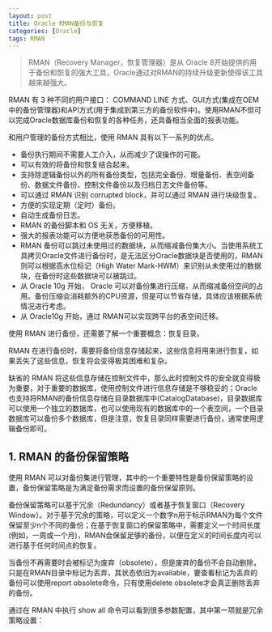 ```yaml
---
layout: post
title: Oracle RMAN备份与恢复
categories: [Oracle]
tags: RMAN
---
```


> RMAN（Recovery Manager，恢复管理器）是从 Oracle 8开始提供的用于备份和恢复的强大工具，Oracle通过对RMAN的持续升级更新使得该工具越来越强大。

RMAN 有 3 种不同的用户接口： COMMAND LINE 方式、GUI方式(集成在OEM中的备份管理器)和API方式(用于集成到第三方的备份软件中)。使用RMAN不但可以完成Oracle数据库备份和恢复的各种任务，还具备相当全面的报表功能。

和用户管理的备份方式相比，使用 RMAN 具有以下一系列的优点。

- 备份执行期间不需要人工介入，从而减少了误操作的可能。
- 可以有效的将备份和恢复结合起来。
- 支持除逻辑备份以外的所有备份类型，包括完全备份、增量备份、表空间备份、数据文件备份、控制文件备份以及归档日志文件备份等。
- 可以通过 RMAN 识别 corrupted block，并可以通过 RMAN 进行块级恢复。
- 方便的实现定期（定时）备份。
- 自动生成备份日志。
- RMAN 的备份脚本和 OS 无关，方便移植。
- 强大的报表功能可以方便地获悉备份的可用性。
- RMAN 备份可以跳过未使用过的数据块，从而缩减备份集大小。当使用系统工具拷贝Oracle文件进行备份时，是无法区分Oracle数据块是否使用的，RMAN则可以根据高水位标记（High Water Mark-HWM）来识别从未使用过的数据块，在备份时这些数据块可以被跳过。
- 从 Oracle 10g 开始， Oracle 可以对备份集进行压缩，从而缩减备份空间的占用。备份压缩会消耗额外的CPU资源，但是可以节省存储，具体应该根据系统情况进行考虑。
- 从 Oracle10g 开始，通过 RMAN可以实现跨平台的表空间迁移。

使用 RMAN 进行备份，还需要了解一个重要概念：恢复目录。

RMAN 在进行备份时，需要将备份信息存储起来，这些信息将用来进行恢复，如果丢失了这些信息，恢复将会变得极其困难和复杂。

缺省的 RMAN 将这些信息存储在控制文件中，那么此时控制文件的安全就变得极为重要，对于重要的数据库，使用控制文件进行信息存储是不够稳妥的；Oracle也支持将RMAN的备份信息存储在目录数据库中(CatalogDatabase)，目录数据库可以使用一个独立的数据库，也可以使用现有的数据库中的一个表空间，一个目录数据库可以备份多个数据库，但是注意，恢复目录同样需要进行备份，通常使用逻辑备份即可。

## 1. RMAN 的备份保留策略

使用 RMAN 可以对备份集进行管理，其中的一个重要特性是备份保留策略的设置，备份保留策略是为满足备份需求而设置的备份保留原则。

备份保留策略可以基于冗余（Redundancy）或者基于恢复窗口（Recovery Window）。对于基于冗余的策略，可以定义一个数字n用于标示RMAN为每个文件保留至少n个不同的备份；在基于恢复窗口的保留策略中，需要定义一个时间长度(例如，一周或一个月)，RMAN会保留足够的备份，以便在定义的时间长度内可以进行基于任何时间点的恢复。

当备份不再需要时会被标记为废弃（obsolete），但是废弃的备份不会自动删除，只是在RMAN目录中标记为丢弃，其状态依旧为available，要查看标记为丢弃的备份可以使用report obsolete命令，只有使用delete obsolete才会真正删除丢弃的备份。

通过在 RMAN 中执行 show all 命令可以看到很多参数配置，其中第一项就是冗余策略设置：